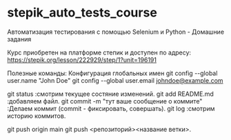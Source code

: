 # stepik_auto_tests_course
Автоматизация тестирования с помощью Selenium и Python - Домашние задания

Курс приобретен на платформе степик и доступен по адресу: https://stepik.org/lesson/222929/step/1?unit=196191

Полезные команды:
Конфигурация глобальных имен
git config --global user.name "John Doe"
git config --global user.email johndoe@example.com

git status :смотрим текущее состяние изменений.
git add README.md :добавляем файл.
git commit -m "тут ваше сообщение о коммите" :Делаем коммит (commit - фиксировать, совершать).
git log :смотрим историю коммитов.

git push origin main
git push <репозиторий><название ветки>.